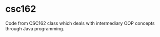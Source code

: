 # csc162
Code from CSC162 class which deals with intermediary OOP concepts through Java programming.
